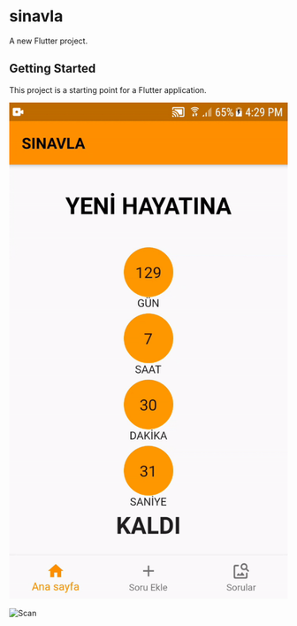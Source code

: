 # sinavla

A new Flutter project.

## Getting Started

This project is a starting point for a Flutter application.

![MainMenu](https://github.com/erkanom/sinavla/blob/master/gif/menu.gif)

![Scan](https://github.com/erkanom/sinavla/blob/master/gif/Scan.gif)

